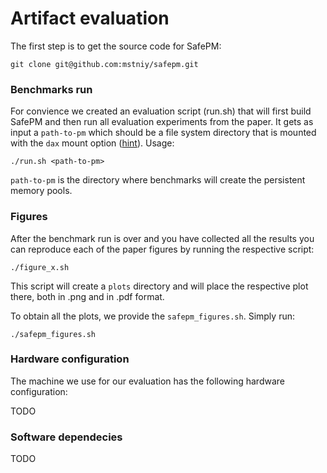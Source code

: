 # Artifact evaluation

The first step is to get the source code for SafePM:
```
git clone git@github.com:mstniy/safepm.git
```

### Benchmarks run

For convience we created an evaluation script (run.sh) that will first build SafePM and then run all evaluation experiments from the paper.
It gets as input a `path-to-pm` which should be a file system directory that is mounted with the `dax` mount option ([hint](https://access.redhat.com/documentation/en-us/red_hat_enterprise_linux/7/html/storage_administration_guide/configuring-persistent-memory-for-file-system-direct-access-dax)).
Usage:
``` 
./run.sh <path-to-pm>
```
`path-to-pm` is the directory where benchmarks will create the persistent memory pools.

### Figures

After the benchmark run is over and you have collected all the results you can reproduce each of the paper figures by running the respective script:
```
./figure_x.sh
```
This script will create a `plots` directory and will place the respective plot there, both in .png and in .pdf format.

To obtain all the plots, we provide the `safepm_figures.sh`. 
Simply run:
```
./safepm_figures.sh
```

### Hardware configuration

The machine we use for our evaluation has the following hardware configuration:

TODO

### Software dependecies

TODO